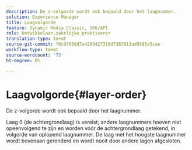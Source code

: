 ```yaml
---
description: De z-volgorde wordt ook bepaald door het laagnummer.
solution: Experience Manager
title: Laagvolgorde
feature: Dynamic Media Classic, SDK/API
role: Ontwikkelaar,zakelijke praktiserer
translation-type: tm+mt
source-git-commit: f6c97606d7a4209427316d7367013ad9585a5cae
workflow-type: tm+mt
source-wordcount: '75'
ht-degree: 0%

---
```



# Laagvolgorde{#layer-order}

De z-volgorde wordt ook bepaald door het laagnummer.

Laag 0 (de achtergrondlaag) is vereist; andere laagnummers hoeven niet opeenvolgend te zijn en worden vóór de achtergrondlaag getekend, in volgorde van oplopend laagnummer. De laag met het hoogste laagnummer wordt bovenaan gerenderd en wordt nooit door andere lagen afgesloten.
